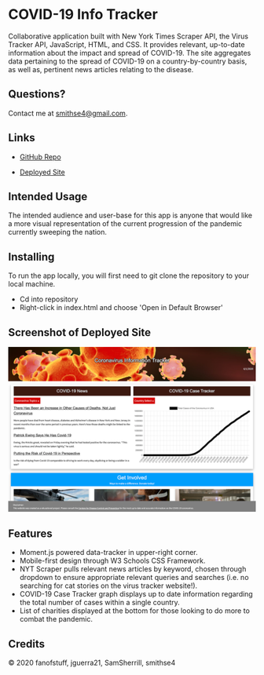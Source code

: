 # COVID-19 Info Tracker

Collaborative application built with New York Times Scraper API, the Virus Tracker API, JavaScript, HTML, and CSS. It provides relevant, up-to-date information about the impact and spread of COVID-19. The site aggregates data pertaining to the spread of COVID-19 on a country-by-country basis, as well as, pertinent news articles relating to the disease.

## Questions?

Contact me at smithse4@gmail.com.

## Links

* [GitHub Repo](https://github.com/smithse4/covid-19-info-tracker)

* [Deployed Site](https://smithse4.github.io/covid-19-info-tracker/)

## Intended Usage

The intended audience and user-base for this app is anyone that would like a more visual representation of the current progression of the pandemic currently sweeping the nation.

## Installing

To run the app locally, you will first need to git clone the repository to your local machine.

* Cd into repository
* Right-click in index.html and choose 'Open in Default Browser'

## Screenshot of Deployed Site

![COVID-19 Info Tracker](./assets/images/covid-19.png)

## Features

- Moment.js powered data-tracker in upper-right corner.
- Mobile-first design through W3 Schools CSS Framework.
- NYT Scraper pulls relevant news articles by keyword, chosen through dropdown to ensure appropriate relevant queries and searches (i.e. no searching for cat stories on the virus tracker website!).
- COVID-19 Case Tracker graph displays up to date information regarding the total number of cases within a single country.
- List of charities displayed at the bottom for those looking to do more to combat the pandemic.


## Credits

© 2020 fanofstuff, jguerra21, SamSherrill, smithse4


